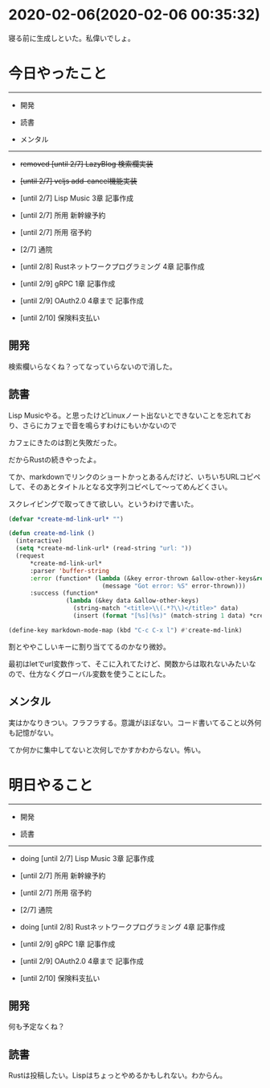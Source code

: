 # 2020-02-06(2020-02-06 00:35:32)

寝る前に生成しといた。私偉いでしょ。

# 今日やったこと

---

* 開発

* 読書

* メンタル

---

+ ~~removed [until 2/7] LazyBlog 検索欄実装~~

+ ~~[until 2/7] vcljs add-cancel機能実装~~

+ [until 2/7] Lisp Music 3章 記事作成

+ [until 2/7] 所用 新幹線予約

+ [until 2/7] 所用 宿予約

+ [2/7] 通院

+ [until 2/8] Rustネットワークプログラミング 4章 記事作成

+ [until 2/9] gRPC 1章 記事作成

+ [until 2/9] OAuth2.0 4章まで 記事作成

+ [until 2/10] 保険料支払い

## 開発

検索欄いらなくね？ってなっていらないので消した。

## 読書

Lisp Musicやる。と思ったけどLinuxノート出ないとできないことを忘れており、さらにカフェで音を鳴らすわけにもいかないので

カフェにきたのは割と失敗だった。

だからRustの続きやったよ。

てか、markdownでリンクのショートかっとあるんだけど、いちいちURLコピペして、そのあとタイトルとなる文字列コピペして〜ってめんどくさい。

スクレイピングで取ってきて欲しい。というわけで書いた。

```lisp
(defvar *create-md-link-url* "")

(defun create-md-link ()
  (interactive)
  (setq *create-md-link-url* (read-string "url: "))
  (request
	  *create-md-link-url*
	  :parser 'buffer-string
	  :error (function* (lambda (&key error-thrown &allow-other-keys&rest _)
						  (message "Got error: %S" error-thrown)))
	  :success (function*
				(lambda (&key data &allow-other-keys)
				  (string-match "<title>\\(.*?\\)</title>" data)
				  (insert (format "[%s](%s)" (match-string 1 data) *create-md-link-url*))))))

(define-key markdown-mode-map (kbd "C-c C-x l") #'create-md-link)
```

割とややこしいキーに割り当ててるのかなり微妙。

最初はletでurl変数作って、そこに入れてたけど、関数からは取れないみたいなので、仕方なくグローバル変数を使うことにした。

## メンタル

実はかなりきつい。フラフラする。意識がほぼない。コード書いてること以外何も記憶がない。

てか何かに集中してないと次何しでかすかわからない。怖い。

# 明日やること

---

* 開発

* 読書

---

+ doing [until 2/7] Lisp Music 3章 記事作成

+ [until 2/7] 所用 新幹線予約

+ [until 2/7] 所用 宿予約

+ [2/7] 通院

+ doing [until 2/8] Rustネットワークプログラミング 4章 記事作成

+ [until 2/9] gRPC 1章 記事作成

+ [until 2/9] OAuth2.0 4章まで 記事作成

+ [until 2/10] 保険料支払い

## 開発

何も予定なくね？

## 読書

Rustは投稿したい。Lispはちょっとやめるかもしれない。わからん。
